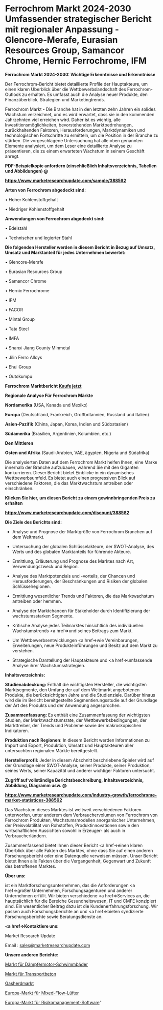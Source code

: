 # Ferrochrom Markt 2024-2030 Umfassender strategischer Bericht mit regionaler Anpassung - Glencore-Merafe, Eurasian Resources Group, Samancor Chrome, Hernic Ferrochrome, IFM

<strong>Ferrochrom Markt 2024-2030: Wichtige Erkenntnisse und Erkenntnisse</strong>

Der Ferrochrom-Bericht bietet detaillierte Profile der Hauptakteure, um einen klaren Überblick über die Wettbewerbslandschaft des Ferrochrom-Outlook zu erhalten. Es umfasst auch die Analyse neuer Produkte, den Finanzüberblick, Strategien und Marketingtrends.

Ferrochrom Markt - Die Branche hat in den letzten zehn Jahren ein solides Wachstum verzeichnet, und es wird erwartet, dass sie in den kommenden Jahrzehnten viel erreichen wird. Daher ist es wichtig, alle Investitionsmöglichkeiten, bevorstehenden Marktbedrohungen, zurückhaltenden Faktoren, Herausforderungen, Marktdynamiken und technologischen Fortschritte zu ermitteln, um die Position in der Branche zu stärken. Die vorgeschlagene Untersuchung hat alle oben genannten Elemente analysiert, um dem Leser eine detaillierte Analyse zu präsentieren, die zu einem erwarteten Wachstum in seinem Geschäft anregt.



<strong><b>PDF-Beispielkopie anfordern (einschließlich Inhaltsverzeichnis, Tabellen und Abbildungen) @ </b></strong>

<strong><a href=https://www.marketresearchupdate.com/sample/388562>

<strong>https://www.marketresearchupdate.com/sample/388562</u></a></strong></strong>



<strong>Arten von Ferrochrom abgedeckt sind:</strong>

• Hoher Kohlenstoffgehalt

• Niedriger Kohlenstoffgehalt



<strong>Anwendungen von Ferrochrom abgedeckt sind:</strong>

• Edelstahl

• Technischer und legierter Stahl



<strong>Die folgenden Hersteller werden in diesem Bericht in Bezug auf Umsatz, Umsatz und Marktanteil für jedes Unternehmen bewertet:</strong>

• Glencore-Merafe

• Eurasian Resources Group

• Samancor Chrome

• Hernic Ferrochrome

• IFM

• FACOR

• Mintal Group

• Tata Steel

• IMFA

• Shanxi Jiang County Minmetal

• Jilin Ferro Alloys

• Ehui Group

• Outokumpu



<strong>Ferrochrom Marktbericht <a href=https://www.marketresearchupdate.com/buynow/388562>Kaufe jetzt</a></strong>



<strong>Regionale Analyse Für Ferrochrom Märkte</strong>



<strong>Nordamerika</strong> (USA, Kanada und Mexiko)



<strong>Europa</strong> (Deutschland, Frankreich, Großbritannien, Russland und Italien)



<strong>Asien-Pazifik</strong> (China, Japan, Korea, Indien und Südostasien)



<strong>Südamerika</strong> (Brasilien, Argentinien, Kolumbien, etc.)



<strong>Den Mittleren</strong> 

<strong>Osten und Afrika</strong> (Saudi-Arabien, VAE, ägypten, Nigeria und Südafrika)

Die analysierten Daten auf dem Ferrochrom Markt helfen Ihnen, eine Marke innerhalb der Branche aufzubauen, während Sie mit den Giganten konkurrieren. Dieser Bericht bietet Einblicke in ein dynamisches Wettbewerbsumfeld. Es bietet auch einen progressiven Blick auf verschiedene Faktoren, die das Marktwachstum antreiben oder einschränken.



<strong>Klicken Sie hier, um diesen Bericht zu einem gewinnbringenden Preis zu erhalten
</strong>

<strong><a href=https://www.marketresearchupdate.com/discount/388562>https://www.marketresearchupdate.com/discount/388562</b></u></strong></a>



<strong>Die Ziele des Berichts sind:</strong>

- Analyse und Prognose der Marktgröße von Ferrochrom Branchen auf dem Weltmarkt.

- Untersuchung der globalen Schlüsselakteure, der SWOT-Analyse, des Werts und des globalen Marktanteils für führende Akteure.

- Ermittlung, Erläuterung und Prognose des Marktes nach Art, Verwendungszweck und Region.

- Analyse des Marktpotenzials und -vorteils, der Chancen und Herausforderungen, der Beschränkungen und Risiken der globalen Schlüsselregionen.

- Ermittlung wesentlicher Trends und Faktoren, die das Marktwachstum antreiben oder hemmen.

- Analyse der Marktchancen für Stakeholder durch Identifizierung der wachstumsstarken Segmente.

- Kritische Analyse jedes Teilmarktes hinsichtlich des individuellen Wachstumstrends <a href=>und</a> seines Beitrags zum Markt.

- Um Wettbewerbsentwicklungen <a href=>wie</a> Vereinbarungen, Erweiterungen, neue Produkteinführungen und Besitz auf dem Markt zu verstehen.

- Strategische Darstellung der Hauptakteure und <a href=>umfas</a>sende Analyse ihrer Wachstumsstrategien.



<strong>Inhaltsverzeichnis:</strong>



<strong>Studienabdeckung:</strong> Enthält die wichtigsten Hersteller, die wichtigsten Marktsegmente, den Umfang der auf dem Weltmarkt angebotenen Produkte, die berücksichtigten Jahre und die Studienziele. Darüber hinaus wird die im Bericht bereitgestellte Segmentierungsstudie auf der Grundlage der Art des Produkts und der Anwendung angesprochen.



<strong>Zusammenfassung:</strong> Es enthält eine Zusammenfassung der wichtigsten Studien, der Marktwachstumsrate, der Wettbewerbsbedingungen, der Markttreiber, der Trends und Probleme sowie der makroskopischen Indikatoren.



<strong>Produktion nach Regionen:</strong> In diesem Bericht werden Informationen zu Import und Export, Produktion, Umsatz und Hauptakteuren aller untersuchten regionalen Märkte bereitgestellt.



<strong>Herstellerprofil:</strong> Jeder in diesem Abschnitt beschriebene Spieler wird auf der Grundlage einer SWOT-Analyse, seiner Produkte, seiner Produktion, seines Werts, seiner Kapazität und anderer wichtiger Faktoren untersucht.



<strong><b>Zugriff auf vollständige Berichtsbeschreibung, Inhaltsverzeichnis, Abbildung, Diagramm usw. @ </b></strong>

<strong><a href=https://www.marketresearchupdate.com/industry-growth/ferrochrome-market-statistices-388562>https://www.marketresearchupdate.com/industry-growth/ferrochrome-market-statistices-388562</a></strong>

Das Wachstum dieses Marktes ist weltweit verschiedenen Faktoren unterworfen, unter anderem dem Verbrauchervolumen von Ferrochrom von Ferrochrom Produkten, Wachstumsmodellen anorganischer Unternehmen, der Preisvolatilität von Rohstoffen, Produktinnovationen sowie den wirtschaftlichen Aussichten sowohl in Erzeuger- als auch in Verbraucherländern.

Zusammenfassend bietet Ihnen dieser Bericht <a href=>einen</a> klaren Überblick über alle Fakten des Marktes, ohne dass Sie auf einen anderen Forschungsbericht oder eine Datenquelle verweisen müssen. Unser Bericht bietet Ihnen alle Fakten über die Vergangenheit, Gegenwart und Zukunft des betroffenen Marktes.



<strong>Über uns:</strong>

 ist ein Marktforschungsunternehmen, das die Anforderungen <a href=>großer</a> Unternehmen, Forschungsagenturen und anderer Unternehmen erfüllt. Wir bieten verschiedene <a href=>Services</a> an, die hauptsächlich für die Bereiche Gesundheitswesen, IT und CMFE konzipiert sind. Ein wesentlicher Beitrag dazu ist die Kundenerfahrungsforschung. Wir passen auch Forschungsberichte an und <a href=>bieten</a> syndizierte Forschungsberichte sowie Beratungsdienste an.



<strong><a href=>Kontaktiere uns:</a></strong>

Market Research Update

Email : sales@marketresearchupdate.com



<strong>Unsere anderen Berichte:</strong>

<a href=https://www.linkedin.com/pulse/damper-motor-swimming-pool-market-insights-2023>Markt für Dämpfermotor-Schwimmbäder</a>

<a href=https://www.linkedin.com/pulse/ready-mixed-concrete-market-2023-remarking>Markt für Transportbeton</a>

<a href=https://www.linkedin.com/pulse/gas-stove-market-analysis-segment-region-growth>Gasherdmarkt</a>

<a href=https://www.linkedin.com/pulse/europe-mixed-flow-fan-market-size-2023-top-key>Europa-Markt für Mixed-Flow-Lüfter</a>

<a href=https://www.linkedin.com/pulse/europe-risk-management-software-market-2pskc/>Europa-Markt für Risikomanagement-Software</a>"
